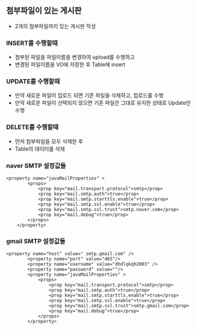 ## 첨부파일이 있는 게시판
* 2개의 첨부파일까지 있는 게시판 작성

### INSERT를 수행할때
* 첨부된 파일을 파일이름을 변경하여 upload를 수행하고
* 변경된 파일이름을 VO에 저장한 후 Table에 insert

### UPDATE를 수행할때
* 만약 새로운 파일이 업로드 되면
  기존 파일을 삭제하고, 업로드를 수행
* 만약 새로운 파일이 선택되지 않으면
  기존 파일은 그대로 유지한 상태로 Update만 수행

### DELETE를 수행할때
* 먼저 첨부파일을 모두 삭제한 후
* Table의 데이터를 삭제

### naver SMTP 설정값들


	<property name="javaMailProperties" >
			<props>
				<prop key="mail.transport.protocol">smtp</prop>
				<prop key="mail.smtp.auth">true</prop>
				<prop key="mail.smtp.starttls.enable">true</prop>
				<prop key="mail.smtp.ssl.enable">true</prop>
				<prop key="mail.smtp.ssl.trust">smtp.naver.com</prop>
				<prop key="mail.debug">true</prop>
			</props>
		</property>
		
### gmail SMTP 설정값들

	<property name="host" value=" smtp.gmail.com" />
			<property name="port" value="465"/>
			<property name="username" value="dhdlqkqh2003" />
			<property name="password" value=""/>
			<property name="javaMailProperties" >
				<props>
					<prop key="mail.transport.protocol">smtp</prop>
					<prop key="mail.smtp.auth">true</prop>
					<prop key="mail.smtp.starttls.enable">true</prop>
					<prop key="mail.smtp.ssl.enable">true</prop>
					<prop key="mail.smtp.ssl.trust">smtp.gmail.com</prop>
					<prop key="mail.debug">true</prop>
				</props>
			</property>		
		

